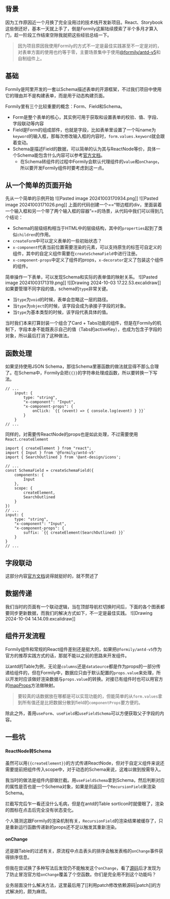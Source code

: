 ## 背景
因为工作原因近一个月换了完全没用过的技术栈开发新项目。React、Storybook这些倒还好，基本一天就上手了，倒是Formily这厮陆续摸索了半个多月才算入门，趁一阶段工作结束空隙我就把这些经验总结一下。

> 因为项目原因我使用Formily的方式不一定是最佳实践甚至不一定是对的，对表单方面的使用也约等于零，主要场景集中于使用[@formily/antd-v5](https://antd5.formilyjs.org/)和自制组件上。

## 基础
Formily是阿里开发的一套以Schema描述表单的开源框架，不过我们项目中使用它的理由并不是构建表单，而是用于动态构建页面。

Formily里有三个比较重要的概念：Form、Field和Schema。
- Form是整个表单的核心，其实例可用于获取和设置表单的校验、值、字段、字段联动等内容
- Field是Form的组成部件，也就是字段，比如表单里设置了一个叫name为`keyword`的输入框，那每次修改输入框的内容时，`form.values.keyword`就会跟着变动。
- Schema是描述Field的数据，可以简单的认为其与ReactNode等价，具体一个Schema能包含什么内容可以参考[官方文档](https://react.formilyjs.org/zh-CN/api/shared/schema)。
	- 在Schema转组件的过程中Formily会默认代理组件的`value`和`onChange`，所以要开发Formily组件时要考虑到这一点。
## 从一个简单的页面开始
先从一个简单的示例开始
![[Pasted image 20241003170934.png]]
![[Pasted image 20241003171026.png]]
上面的代码创建一个==“带边框的div，里面装着一个输入框和另一个带了两个输入框的容器”==的场景，从代码中我们可以得到几个结论：
- Schema的层级结构相当于HTML中的层级结构，其中的`properties`起到了类似`children`的作用。
-  `createForm`中可以定义表单的一些初始状态？
-  `x-component`代表当前位置需要渲染的元素，可以支持原生的标签可自定义的组件，其中的自定义组件需要在`createSchemaField`中进行注册。
-  `x-component-props`中定义了组件的props，`x-decorator`定义了包装这个组件的组件。

简单操作一下表单，可以发现Schema和实际的表单值的映射关系。
![[Pasted image 20241003171319.png]]
	![[Drawing 2024-10-03 17.22.53.excalidraw]]
如果要管理不同字段的值，schema的`type`非常关键。
- 当`type`为`void`的时候，表单会忽略这一层的路径。
- 当`type`为`object`的时候，该字段会成为承接子字段的对象。
- 当`type`为基本类型的时候，该字段代表具体的值。

当时我们本来打算封装一个组合了Card + Tabs功能的组件，但是在Formily的机制下，字段本身不能既表示自己的值（Tabs的activeKey），也成为包含子字段的对象，所以最后打消了这种做法。

## 函数处理
如果坚持使用JSON Schema，那往Schema里塞函数的做法就显得不那么合理了。在Schema中，Formily会把`{{}}`的字符串处理成函数，所以要转换一下写法。
```tsx
// ...
	input: {
		type: "string",
		"x-component": "Input",
		"x-component-props": {
			onClick: `{{ (event) => { console.log(event) } }}`
		}
	}
// ...
```

同样的，对需要传ReactNode的props也是如此处理，不过需要使用`React.createElement`

```tsx
import { createElement } from "react";
import { Input } from '@formily/antd-v5'
import { SearchOutlined } from '@ant-design/icons';

// ...
const SchemaField = createSchemaField({
	components: {
		Input
	},
	scope: {
		createElement,
		SearchOutlined
	}
})
// ...
input: {
	type: "string",
	"x-component": "Input",
	"x-component-props": {
		suffix: `{{ createElement(SearchOutlined) }}`
	}
}
// ...
```

## 字段联动
这部分内容[官方文档](https://formilyjs.org/zh-CN/guide/advanced/linkages)说得就挺好的，就不赘述了

## 数据传递
我们当时的页面有一个联动逻辑，当在顶部导航栏切换时间后，下面的各个图表都要同步更新数据，而我们的解决方式如下，不一定是最佳实践。
![[Drawing 2024-10-04 14.14.09.excalidraw]]

## 组件开发流程
Formily组件和常规的React组件差别还是挺大的，如果把`@formily/antd-v5`作为官方的推荐实践方式的话，那就不能以之前的思路来开发组件。

以antd的Table为例，无论是`columns`还是`dataSource`都是作为props的一部分传递给组件的，但在Formily中，数据应只由于默认配置的`props.value`来处理，所以开发时应该做好渲染数据与`props.value`的转换。对接已有组件时也可以用官方的[mapProps](https://react.formilyjs.org/zh-CN/api/shared/map-props)方法做映射。

> 要较真的话数据放在哪都是可以实现功能的，但能简单的从`form.values`拿到所有值还是比把数据分散到field的`componentProps`要方便的。

除此之外，善用`useForm`、`useField`和`useFieldSchema`可以方便获取父子字段的内容。

## 一些坑
#### ReactNode转Schema
虽然可以用`{{createElement}}`的方式传递ReactNode，但对于自定义组件来说还需要提前把组件传入scope中，对于动态的Schema来说，这难以做到按需导入。

我当时的做法是组件内部做拦截。用`useFieldSchema`拿到Schema，然后判断对应的属性是否也是一个Schema对象，如果是则返回一个`RecursionField`来渲染Schema。

拦截写完后乍一看还没什么毛病，但是在antd的Table sortIcon时就傻眼了，渲染的图标在点击后完全没有状态变化。

个人猜测这跟Formily的渲染机制有关，`RecursionField`的渲染结果被缓存了，只是重新运行函数传递新的props还不足以触发其重新渲染。

#### onChange
还是跟Table的过滤有关，原流程中点击表头的排序会触发表格的`onChange`事件获得排序信息。

但我在尝试换了多种写法后发现仍不能触发这个`onChange`，看了[源码](https://github.com/alibaba/formily/commit/11e14a3973bd19bb38d5371aa8dd6cc2163c821b)后才发现为了防止冒泡官方给`onChange`覆盖了个空函数。你们是完全用不到这个功能吗？

️业务层面没什么解决方法，这里最后用了[[利用patch修改依赖源码|patch]]的方式解决的，颇为麻烦。
️️

